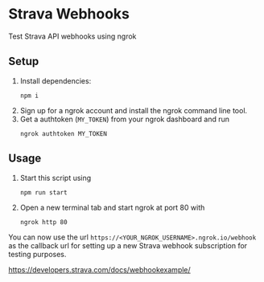 # Strava Webhooks
Test Strava API webhooks using ngrok

## Setup
1. Install dependencies:
    ```
    npm i
    ```
1. Sign up for a ngrok account and install the ngrok command line tool.
1. Get a authtoken (`MY_TOKEN`) from your ngrok dashboard and run
    ```
    ngrok authtoken MY_TOKEN
    ```

## Usage
1. Start this script using 
    ```
    npm run start
    ```
1. Open a new terminal tab and start ngrok at port 80 with 
    ```
    ngrok http 80
    ```

You can now use the url `https://<YOUR_NGROK_USERNAME>.ngrok.io/webhook` as the callback url for setting up a new Strava webhook subscription for testing purposes.

https://developers.strava.com/docs/webhookexample/
